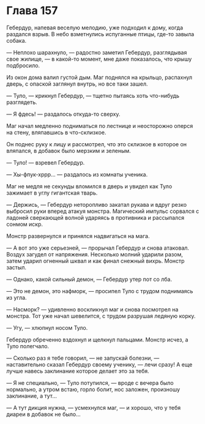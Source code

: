 # Глава 157

Гебердур, напевая веселую мелодию, уже подходил к дому, когда раздался взрыв. В небо взметнулись испуганные птицы, где-то завыла собака.

— Неплохо шарахнуло, — радостно заметил Гебердур, разглядывая свое жилище, — в какой-то момент, мне даже показалось, что крышу подбросило.

Из окон дома валил густой дым. Маг поднялся на крыльцо, распахнул дверь, с опаской заглянул внутрь, но все таки зашел.

— Туло, — крикнул Гебердур, — тщетно пытаясь хоть что-нибудь разглядеть.

— Я фдесь! — раздалось откуда-то сверху.

Маг начал медленно подниматься по лестнице и неосторожно оперся на стену, вляпавшись в что-склизкое.

Он поднес руку к лицу и рассмотрел, что это склизкое в которое он вляпался, в добавок было мерзким и зеленым. 

— Туло! — взревел Гебердур.

— Хы-фпук-хррр... — раздалось из комнаты ученика.

Маг не медля не секунды вломился в дверь и увидел как Туло зажимает в углу гигантская тварь.

— Держись, — Гебердур неторопливо закатал рукава и вдруг резко выбросил руки вперед атакуя монстра. Магический импульс сорвался с ладоней сверкающей волной ударяясь в противника и рассыпался сонмом искр.

Монстр развернулся и принялся надвигаться на мага.

— А вот это уже серьезней, — прорычал Гебердур и снова атаковал. Воздух загудел от напряжения. Несколько молний ударили разом, затем ударил огненный шквал и как финал снежный вихрь. Монстр застыл.

— Однако, какой сильный демон, — Гебердур утер пот со лба.

— Это не демон, это нафморк, — просипел Туло с трудом поднимаясь из угла.

— Насморк? — удивленно воскликнул маг и снова посмотрел на монстра. Тот уже начал шевелится, с трудом разрушая ледяную корку.

— Угу, — хлюпнул носом Туло.

Гебердур обреченно вздохнул и щелкнул пальцами. Монстр исчез, а Туло полегчало.

— Сколько раз я тебе говорил, — не запускай болезни, — наставительно сказал Гебердур своему ученику, — лечи сразу! А еще лучше навесь заклинание которое делает это за тебя.

— Я не специально, — Туло потупился, — вроде с вечера было нормально, а утром встаю, горло болит, нос заложен, произношу заклинание, а тут...

— А тут дикция нужна, — усмехнулся маг, — и хорошо, что у тебя диареи в добавок не было...

